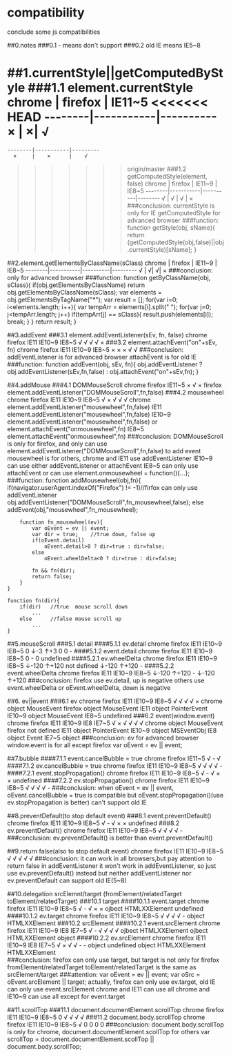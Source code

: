 # compatibility
conclude some js compatibilities<br/>

##0.notes
###0.1  -  means don't support
###0.2 old IE means IE5~8

##1.currentStyle||getComputedByStyle
###1.1 element.currentStyle
    chrome  |  firefox  |  IE11~5
<<<<<<< HEAD
    --------|-----------|----------
      ×    |         ×|        √
=======
    --------|-----------|---------
      ×     |    ×      |    √
>>>>>>> origin/master
###1.2 getComputedStyle(element, false)
    chrome  |  firefox  |  IE11~9  |  IE8~5
    --------|-----------|----------|--------
      √    |     √    |    √    |    ×   
###conclusion:
    currentStyle is only for IE
    getComputedStyle for advanced browser
###function:
    function getStyle(obj, sName){
        return (getComputedStyle(obj,false)||obj.currentStyle)[sName];
    }

##2.element.getElementsByClassName(sClass)
    chrome  |  firefox  |  IE11~9  |  IE8~5
    --------|-----------|----------|---------
      √    |         √|        √|      ×
###conclusion:
    only for advanced browser
###function:
    function getByClassName(obj, sClass){
        if(obj.getElementsByClassName)
            return obj.getElementsByClassName(sClass);
        var elements = obj.getElementsByTagName("*");
        var result = [];
        for(var i=0; i&lt;elements.length; i++){
            var tempArr = elements[i].split(" ");
            for(var j=0; j&lt;tempArr.length; j++)
                if(tempArr[j] == sClass){
                    result.push(elements[i]);
                    break;
                }
        }
        return result;
    }

##3.addEvent
###3.1 element.addEventListener(sEv, fn, false)
    chrome        firefox        IE11     IE10~9    IE8~5
      √            √            √        √        ×
###3.2 element.attachEvent("on"+sEv, fn)
    chrome        firefox        IE11    IE10~9    IE8~5
      ×            ×            ×       √        √
###conclusion:
    addEventListener is for advanced browser
    attachEvent is for old IE
###function:
    function addEvent(obj, sEv, fn){
        obj.addEventListener ? obj.addEventListener(sEv,fn,false) : obj.attachEvent("on"+sEv,fn);
    }

##4.addMouse
###4.1 DOMMouseScroll
    chrome        firefox        IE11~5
      ×            √             ×
    firefox        element.addEventListener("DOMMouseScroll",fn,false)
###4.2 mousewheel
    chrome      firefox     IE11    IE10~9    IE8~5
      √          ×         √       √       √
    chrome        element.addEventListener("mousewheel",fn,false)
    IE11        element.addEventListener("mousewheel",fn,false)
    IE10~9      element.addEventListener("mousewheel",fn,false)  or  element.attachEvent("onmousewheel",fn)
    IE8~5        element.attachEvent("onmousewheel",fn)
###conclusion:
    DOMMouseScroll is only for firefox, and only can use element.addEventListener("DOMMouseScroll",fn,false) to add event
    mousewheel is for others, chrome and IE11 use addEventListener
    IE10~9 can use either addEventListener or attachEvent
    IE8~5 can only use attachEvent
    or can use element.onmousewheel = function(){...};
###function:
    function addMousewheel(obj,fn){
        if(navigator.userAgent.indexOf("Firefox") != -1)//firfox can only use addEventListener
            obj.addEventListener("DOMMouseScroll",fn_mousewheel,false);
        else
            addEvent(obj,"mousewheel",fn_mousewheel);

        function fn_mousewheel(ev){
            var oEvent = ev || event;
            var dir = true;    //true down, false up
            if(oEvent.detail)
                oEvent.detail>0 ? dir=true : dir=false;
            else
                oEvent.wheelDelta<0 ? dir=true : dir=false;

            fn && fn(dir);
            return false;
        }
    }

    function fn(dir){
        if(dir)   //true  mouse scroll down
            ...
        else      //false mouse scroll up
            ...
    }

##5.mouseScroll
###5.1 detail
####5.1.1 ev.detail
    chrome        firefox        IE11    IE10~9    IE8~5
       0          ↓-3 ↑+3         0        0         -
####5.1.2 event.detail
    chrome        firefox        IE11    IE10~9    IE8~5
       0             -             0         undefined
####5.2.1 ev.wheelDelta
    chrome        firefox        IE11    IE10~9    IE8~5
    ↓-120 ↑+120  not defined        ↓-120 ↑+120     -
####5.2.2 event.wheelDelta
    chrome        firefox        IE11    IE10~9    IE8~5
    ↓-120 ↑+120        -             ↓-120   ↑+120
###conclusion:
    firefox use ev.detail, up is negative
    others use event.wheelDelta or oEvent.wheelDelta, down is negative

##6. ev||event
###6.1 ev
    chrome        firefox        IE11    IE10~9    IE8~5
      √             √           √        √       ×
    chrome     object MouseEvent
    firefox    object MouseEvent
    IE11       object PointerEvent
    IE10~9     object MouseEvent
    IE8~5      undefined
###6.2 event(window.event)
    chrome      firefox        IE11    IE10~9    IE8     IE7~5
      √          ×            √       √       √       √
    chrome        object MouseEvent
    firefox     not defined
    IE11        object PointerEvent
    IE10~9      object MSEventObj
    IE8         object Event
    IE7~5       object
###conclusion:
    ev for advanced browser
    window.event is for all except firefox
	var oEvent = ev || event;

##7.bubble
####7.1.1 event.cancelBubble = true
    chrome        firefox        IE11~5
      √            -               √
####7.1.2 ev.cancelBubble = true
    chrome        firefox        IE11    IE10~9    IE8~5
      √            √            √        √       -
####7.2.1 event.stopPropagation()
    chrome        firefox     IE11    IE10~9    IE8~5
      √            -          √       ×        ×
                                        undefined
####7.2.2 ev.stopPropagation()
    chrome        firefox     IE11    IE10~9    IE8~5
      √            √         √       √        -
###conclusion:
    when oEvent = ev || event, oEvent.cancelBubble = true is compatible
    but oEvent.stopPropagation()(use ev.stopPropagation is better) can't support old IE

##8.preventDefault(to stop default event)
###8.1 event.preventDefault()
    chrome        firefox     IE11    IE10~9    IE8~5
      √             -         √       ×        ×
                                          undefined
###8.2 ev.preventDefault()
    chrome        firefox     IE11    IE10~9    IE8~5
      √            √         √       √        -
###conclusion:
    ev.preventDefault() is better than event.preventDefault()

##9.return false(also to stop default event)
    chrome        firefox     IE11    IE10~9    IE8~5
      √            √         √        √       √
###conclusion:
    it can work in all browsers,but pay attention to return false in addEventListener
    it won't work in addEventListener, so just use ev.preventDefault() instead
    but neither addEventListener nor ev.preventDefault can support old IE(5~8)

##10.delegation
	srcElemnt/target (fromElement/relatedTarget  toElement/relatedTarget)
###10.1 target
####10.1.1 event.target
    chrome        firefox     IE11    IE10~9    IE8~5
      √             -         √       ×        ×
        ojbect  HTMLXXElement            undefined
####10.1.2 ev.target
    chrome        firefox     IE11    IE10~9    IE8~5
      √            √         √       √        -
              object  HTMLXXElement
###10.2 srcElement
####10.2.1 event.srcElement
    chrome        firefox     IE11    IE10~9    IE8    IE7~5
      √             -         √       √       √      √
    ojbect HTMLXXElement     ojbect HTMLXXElement object
####10.2.2 ev.srcElement
    chrome        firefox     IE11    IE10~9    IE8    IE7~5
      √             ×         √      √       -       -
    object       undefined   object HTMLXXElement   HTMLXXElement    
###conclusion:
    firefox can only use target, but target is not only for firefox
    fromElement/relatedTarget  toElement/relatedTarget is the same as srcElement/target
###attention:
    var oEvent = ev || event;
    var oSrc = oEvent.srcElement || target;
    actually, firefox can only use ev.target, old IE can only use event.srcElement
    chrome and IE11 can use all
    chrome and IE10~9 can use all except for event.target

##11.scrollTop
###11.1 document.documentElement.scrollTop
    chrome    firefox    IE11    IE10~9    IE8~5
      0         √         √        √       √
###11.2 document.body.scrollTop
    chrome    firefox     IE11    IE10~9    IE8~5
      √         0          0        0        0
###conclusion:
    document.body.scrollTop is only for chrome, document.documentElement.scollTop for others
    var scrollTop = document.documentElement.scollTop || document.body.scrollTop;
